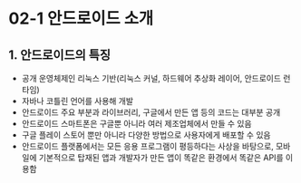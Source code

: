 # 02-1 안드로이드 소개

## 1. 안드로이드의 특징

- 공개 운영체제인 리눅스 기반(리눅스 커널, 하드웨어 추상화 레이어, 안드로이드 런타임)
- 자바나 코틀린 언어를 사용해 개발
- 안드로이드 주요 부분과 라이브러리, 구글에서 만든 앱 등의 코드는 대부분 공개
- 안드로이드 스마트폰은 구글뿐 아니라 여러 제조업체에서 만들 수 있음
- 구글 플레이 스토어 뿐만 아니라 다양한 방법으로 사용자에게 배포할 수 있음
- 안드로이드 플랫폼에서는 모든 응용 프로그램이 평등하다는 사상을 바탕으로, 모바일에 기본적으로 탑재된 앱과 개발자가 만든 앱이 똑같은 환경에서 똑같은 API를 이용함